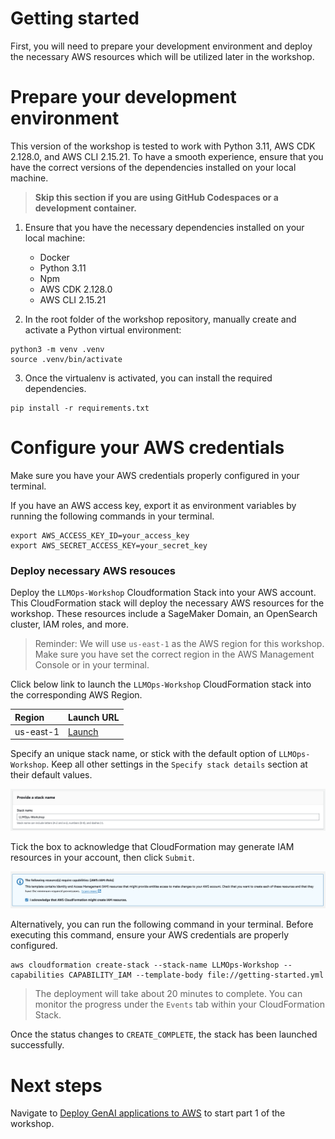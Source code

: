 # Getting started

First, you will need to prepare your development environment and deploy the necessary AWS resources which will be utilized later in the workshop.

# Prepare your development environment

This version of the workshop is tested to work with Python 3.11, AWS CDK 2.128.0, and AWS CLI 2.15.21. To have a smooth experience, ensure that you have the correct versions of the dependencies installed on your local machine.

> __Skip this section if you are using GitHub Codespaces or a development container.__

1. Ensure that you have the necessary dependencies installed on your local machine:
    - Docker
    - Python 3.11
    - Npm
    - AWS CDK 2.128.0
    - AWS CLI 2.15.21

2. In the root folder of the workshop repository, manually create and activate a Python virtual environment:

```shell
python3 -m venv .venv
source .venv/bin/activate
```

3. Once the virtualenv is activated, you can install the required dependencies.

```shell
pip install -r requirements.txt
```


# Configure your AWS credentials

Make sure you have your AWS credentials properly configured in your terminal.

If you have an  AWS access key, export it as environment variables by running the following commands in your terminal.

```shell
export AWS_ACCESS_KEY_ID=your_access_key
export AWS_SECRET_ACCESS_KEY=your_secret_key
```

### Deploy necessary AWS resouces

Deploy the `LLMOps-Workshop` Cloudformation Stack into your AWS account. This CloudFormation stack will deploy the necessary AWS resources for the workshop. These resources include a SageMaker Domain, an OpenSearch cluster, IAM roles, and more.

> Reminder: We will use `us-east-1` as the AWS region for this workshop. Make sure you have set the correct region in the AWS Management Console or in your terminal.

Click below link to launch the `LLMOps-Workshop` CloudFormation stack into the corresponding AWS Region.

Region|Launch URL
:--|:--
us-east-1|[Launch](https://console.aws.amazon.com/cloudformation/home?region=us-east-1#/stacks/new?stackName=LLMOps-Workshop&templateURL=https://raw.githubusercontent.com/trankimtung/aws-llmops-workshop/main/getting-started.yml)

Specify an unique stack name, or stick with the default option of `LLMOps-Workshop`. Keep all other settings in the `Specify stack details` section at their default values.

![](img/cf-provide-stack-name.png)

Tick the box to acknowledge that CloudFormation may generate IAM resources in your account, then click `Submit`.

![](img/cf-iam-capability.png)

Alternatively, you can run the following command in your terminal. Before executing this command, ensure your AWS credentials are properly configured.

```shell
aws cloudformation create-stack --stack-name LLMOps-Workshop --capabilities CAPABILITY_IAM --template-body file://getting-started.yml
```

> The deployment will take about 20 minutes to complete. You can monitor the progress under the `Events` tab within your CloudFormation Stack.

Once the status changes to `CREATE_COMPLETE`, the stack has been launched successfully.


# Next steps

Navigate to [Deploy GenAI applications to AWS](/part-01/) to start part 1 of the workshop.
